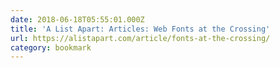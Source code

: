 ```yaml
---
date: 2018-06-18T05:55:01.000Z
title: 'A List Apart: Articles: Web Fonts at the Crossing'
url: https://alistapart.com/article/fonts-at-the-crossing/
category: bookmark
---
```

